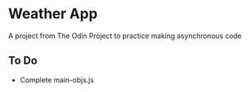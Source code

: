 # Weather App

A project from The Odin Project to practice making asynchronous code

## To Do

- Complete main-objs.js